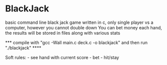 # BlackJack
basic command line black jack game written in c, only single player vs a computer, however you cannot double down
You can bet money each hand, the results will be stored in files along with various stats

*** compile with "gcc -Wall main.c deck.c -o blackjack" and then run "./blackjack" ****

Soft rules:
    - see hand with current score
    - bet
    - hit/stay
